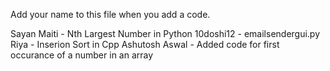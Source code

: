 Add your name to this file when you add a code.

Sayan Maiti - Nth Largest Number in Python
10doshi12 - emailsendergui.py
Riya - Inserion Sort in Cpp
Ashutosh Aswal - Added code for first occurance of a number in an array
